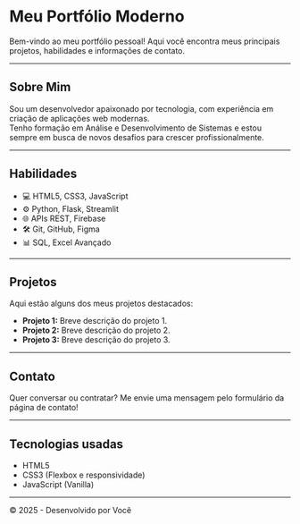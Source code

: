 # Meu Portfólio Moderno

Bem-vindo ao meu portfólio pessoal! Aqui você encontra meus principais projetos, habilidades e informações de contato.

---

## Sobre Mim

Sou um desenvolvedor apaixonado por tecnologia, com experiência em criação de aplicações web modernas.  
Tenho formação em Análise e Desenvolvimento de Sistemas e estou sempre em busca de novos desafios para crescer profissionalmente.

---

## Habilidades

- 💻 HTML5, CSS3, JavaScript  
- ⚙️ Python, Flask, Streamlit  
- 🌐 APIs REST, Firebase  
- 🛠 Git, GitHub, Figma  
- 📊 SQL, Excel Avançado  

---

## Projetos

Aqui estão alguns dos meus projetos destacados:

- **Projeto 1:** Breve descrição do projeto 1.  
- **Projeto 2:** Breve descrição do projeto 2.  
- **Projeto 3:** Breve descrição do projeto 3.

---

## Contato

Quer conversar ou contratar? Me envie uma mensagem pelo formulário da página de contato!

---

## Tecnologias usadas

- HTML5  
- CSS3 (Flexbox e responsividade)  
- JavaScript (Vanilla)  

---

© 2025 - Desenvolvido por Você
